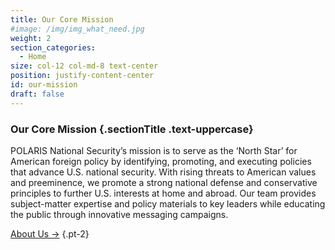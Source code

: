 ```yaml
---
title: Our Core Mission
#image: /img/img_what_need.jpg
weight: 2
section_categories:
  - Home
size: col-12 col-md-8 text-center
position: justify-content-center
id: our-mission
draft: false
---
```

### Our Core Mission {.sectionTitle .text-uppercase}

POLARIS National Security’s mission is to serve as the ‘North Star’ for American foreign policy by identifying, promoting, and executing policies that advance U.S. national security.  With rising threats to American values and preeminence, we promote a strong national defense and conservative principles to further U.S. interests at home and abroad.  Our team provides subject-matter expertise and policy materials to key leaders while educating the public through innovative messaging campaigns.

<a href="/about/" class="button btn-outline">About Us →</a>
{.pt-2}